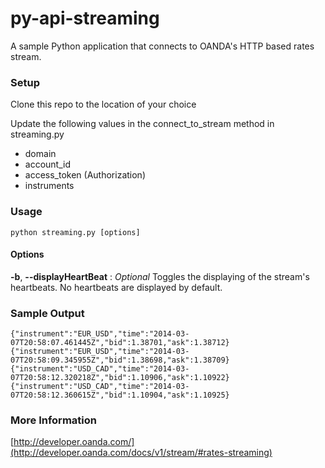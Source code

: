 py-api-streaming
================

A sample Python application that connects to OANDA's HTTP based rates stream.

### Setup

Clone this repo to the location of your choice

Update the following values in the connect_to_stream method in streaming.py

* domain
* account_id
* access_token (Authorization)
* instruments

### Usage

~~~
python streaming.py [options]
~~~

#### Options

**-b**, **--displayHeartBeat**
: _Optional_ Toggles the displaying of the stream's heartbeats.  No heartbeats are displayed by default.

### Sample Output

	{"instrument":"EUR_USD","time":"2014-03-07T20:58:07.461445Z","bid":1.38701,"ask":1.38712}
	{"instrument":"EUR_USD","time":"2014-03-07T20:58:09.345955Z","bid":1.38698,"ask":1.38709}
	{"instrument":"USD_CAD","time":"2014-03-07T20:58:12.320218Z","bid":1.10906,"ask":1.10922}
	{"instrument":"USD_CAD","time":"2014-03-07T20:58:12.360615Z","bid":1.10904,"ask":1.10925}

### More Information

[http://developer.oanda.com/](http://developer.oanda.com/docs/v1/stream/#rates-streaming)
